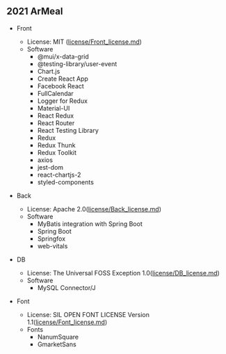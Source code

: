 ## 2021 ArMeal

 - Front
     - License: MIT ([license/Front_license.md](license/Front_license.md))
     - Software
        - @mui/x-data-grid
        - @testing-library/user-event
        - Chart.js
        - Create React App
        - Facebook React
        - FullCalendar
        - Logger for Redux
        - Material-UI
        - React Redux
        - React Router
        - React Testing Library
        - Redux
        - Redux Thunk
        - Redux Toolkit
        - axios
        - jest-dom
        - react-chartjs-2
        - styled-components

 - Back
      - License: Apache 2.0([license/Back_license.md](license/Back_license.md))
      - Software
        - MyBatis integration with Spring Boot
        - Spring Boot
        - Springfox
        - web-vitals


 - DB
     - License: The Universal FOSS Exception 1.0([license/DB_license.md](license/DB_license.md]))
     - Software
          - MySQL Connector/J


 - Font
      - License: SIL OPEN FONT LICENSE Version 1.1([license/Font_license.md](license/Font_license.md))
      - Fonts
        - NanumSquare
        - GmarketSans